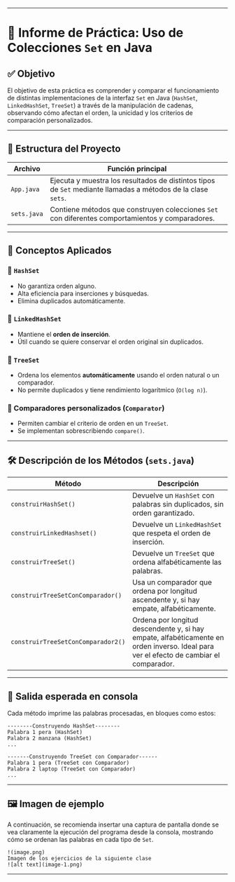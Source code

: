 
---

# 🧾 Informe de Práctica: Uso de Colecciones `Set` en Java

## ✅ Objetivo

El objetivo de esta práctica es comprender y comparar el funcionamiento de distintas implementaciones de la interfaz `Set` en Java (`HashSet`, `LinkedHashSet`, `TreeSet`) a través de la manipulación de cadenas, observando cómo afectan el orden, la unicidad y los criterios de comparación personalizados.

---

## 📁 Estructura del Proyecto

| Archivo         | Función principal |
|----------------|-------------------|
| `App.java`     | Ejecuta y muestra los resultados de distintos tipos de `Set` mediante llamadas a métodos de la clase `sets`. |
| `sets.java`    | Contiene métodos que construyen colecciones `Set` con diferentes comportamientos y comparadores. |

---

## 🧠 Conceptos Aplicados

### 🔹 `HashSet`
- No garantiza orden alguno.
- Alta eficiencia para inserciones y búsquedas.
- Elimina duplicados automáticamente.

### 🔹 `LinkedHashSet`
- Mantiene el **orden de inserción**.
- Útil cuando se quiere conservar el orden original sin duplicados.

### 🔹 `TreeSet`
- Ordena los elementos **automáticamente** usando el orden natural o un comparador.
- No permite duplicados y tiene rendimiento logarítmico (`O(log n)`).

### 🔹 Comparadores personalizados (`Comparator`)
- Permiten cambiar el criterio de orden en un `TreeSet`.
- Se implementan sobrescribiendo `compare()`.

---

## 🛠️ Descripción de los Métodos (`sets.java`)

| Método                                 | Descripción |
|----------------------------------------|-------------|
| `construirHashSet()`                   | Devuelve un `HashSet` con palabras sin duplicados, sin orden garantizado. |
| `construirLinkedHashset()`            | Devuelve un `LinkedHashSet` que respeta el orden de inserción. |
| `construirTreeSet()`                   | Devuelve un `TreeSet` que ordena alfabéticamente las palabras. |
| `construirTreeSetConComparador()`      | Usa un comparador que ordena por longitud ascendente y, si hay empate, alfabéticamente. |
| `construirTreeSetConComparador2()`     | Ordena por longitud descendente y, si hay empate, alfabéticamente en orden inverso. Ideal para ver el efecto de cambiar el comparador. |

---

## 🧪 Salida esperada en consola

Cada método imprime las palabras procesadas, en bloques como estos:

```
--------Construyendo HashSet--------
Palabra 1 pera (HashSet)
Palabra 2 manzana (HashSet)
...

-------Construyendo TreeSet con Comparador------
Palabra 1 pera (TreeSet con Comparador)
Palabra 2 laptop (TreeSet con Comparador)
...
```

---

## 🖼️ Imagen de ejemplo

A continuación, se recomienda insertar una captura de pantalla donde se vea claramente la ejecución del programa desde la consola, mostrando cómo se ordenan las palabras en cada tipo de `Set`.

```
!(image.png)
Imagen de los ejercicios de la siguiente clase
![alt text](image-1.png)
```

---

